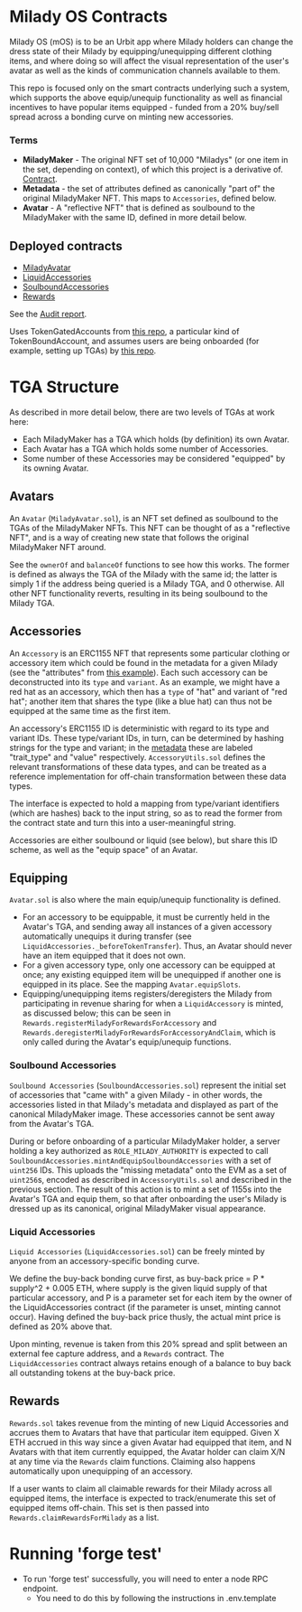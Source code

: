 # Milady OS Contracts

Milady OS (mOS) is to be an Urbit app where Milady holders can change the dress state of their Milady by equipping/unequipping different clothing items, and where doing so will affect the visual representation of the user's avatar as well as the kinds of communication channels available to them.

This repo is focused only on the smart contracts underlying such a system, which supports the above equip/unequip functionality as well as financial incentives to have popular items equipped - funded from a 20% buy/sell spread across a bonding curve on minting new accessories.

### Terms

* **MiladyMaker** - The original NFT set of 10,000 "Miladys" (or one item in the set, depending on context), of which this project is a derivative of. [Contract](https://etherscan.io/address/0x5af0d9827e0c53e4799bb226655a1de152a425a5).
* **Metadata** - the set of attributes defined as canonically "part of" the original MiladyMaker NFT. This maps to `Accessories`, defined below.
* **Avatar** - A "reflective NFT" that is defined as soulbound to the MiladyMaker with the same ID, defined in more detail below.

## Deployed contracts

* [MiladyAvatar](https://etherscan.io/address/0x0Ef38aE5B7Ba0B8641cf34C2B9bAC3694B92EeFF)
* [LiquidAccessories](https://etherscan.io/address/0x87B819cc72224ADf81dE07a7A87843B44132f56B)
* [SoulboundAccessories](https://etherscan.io/address/0x223d1aec02B2DB27f8988807F5C56f2f421138A9)
* [Rewards](https://etherscan.io/address/0x45b19598Ca27d60eeF2b93979dC4790E29115a7e)

See the [Audit report](./audit-report.pdf).

Uses TokenGatedAccounts from [this repo](https://github.com/deathtothecorporation/TokenGatedAccount), a particular kind of TokenBoundAccount, and assumes users are being onboarded (for example, setting up TGAs) by [this repo](https://github.com/deathtothecorporation/shipping). 

# TGA Structure

As described in more detail below, there are two levels of TGAs at work here:

* Each MiladyMaker has a TGA which holds (by definition) its own Avatar.
* Each Avatar has a TGA which holds some number of Accessories.
* Some number of these Accessories may be considered "equipped" by its owning Avatar.

## Avatars

An `Avatar` (`MiladyAvatar.sol`), is an NFT set defined as soulbound to the TGAs of the MiladyMaker NFTs. This NFT can be thought of as a "reflective NFT", and is a way of creating new state that follows the original MiladyMaker NFT around.

See the `ownerOf` and `balanceOf` functions to see how this works. The former is defined as always the TGA of the Milady with the same id; the latter is simply 1 if the address being queried is a Milady TGA, and 0 otherwise. All other NFT functionality reverts, resulting in its being soulbound to the Milady TGA.

## Accessories

An `Accessory` is an ERC1155 NFT that represents some particular clothing or accessory item which could be found in the metadata for a given Milady (see the "attributes" from [this example](https://www.miladymaker.net/milady/json/2751)). Each such accessory can be deconstructed into its `type` and `variant`. As an example, we might have a red hat as an accessory, which then has a `type` of "hat" and variant of "red hat"; another item that shares the type (like a blue hat) can thus not be equipped at the same time as the first item.

An accessory's ERC1155 ID is deterministic with regard to its type and variant IDs. These type/variant IDs, in turn, can be determined by hashing strings for the type and variant; in the [metadata](https://www.miladymaker.net/milady/json/2751) these are labeled "trait_type" and "value" respectively. `AccessoryUtils.sol` defines the relevant transformations of these data types, and can be treated as a reference implementation for off-chain transformation between these data types.

The interface is expected to hold a mapping from type/variant identifiers (which are hashes) back to the input string, so as to read the former from the contract state and turn this into a user-meaningful string.

Accessories are either soulbound or liquid (see below), but share this ID scheme, as well as the "equip space" of an Avatar.

## Equipping

`Avatar.sol` is also where the main equip/unequip functionality is defined.

* For an accessory to be equippable, it must be currently held in the Avatar's TGA, and sending away all instances of a given accessory automatically unequips it during transfer (see `LiquidAccessories._beforeTokenTransfer`). Thus, an Avatar should never have an item equipped that it does not own.
* For a given accessory type, only one accessory can be equipped at once; any existing equipped item will be unequipped if another one is equipped in its place. See the mapping `Avatar.equipSlots`.
* Equipping/unequipping items registers/deregisters the Milady from participating in revenue sharing for when a `LiquidAccessory` is minted, as discussed below; this can be seen in `Rewards.registerMiladyForRewardsForAccessory` and `Rewards.deregisterMiladyForRewardsForAccessoryAndClaim`, which is only called during the Avatar's equip/unequip functions.

### Soulbound Accessories

`Soulbound Accessories` (`SoulboundAccessories.sol`) represent the initial set of accessories that "came with" a given Milady - in other words, the accessories listed in that Milady's metadata and displayed as part of the canonical MiladyMaker image. These accessories cannot be sent away from the Avatar's TGA.

During or before onboarding of a particular MiladyMaker holder, a server holding a key authorized as `ROLE_MILADY_AUTHORITY` is expected to call `SoulboundAccessories.mintAndEquipSoulboundAccessories` with a set of `uint256` IDs. This uploads the "missing metadata" onto the EVM as a set of `uint256`s, encoded as described in `AccessoryUtils.sol` and described in the previous section. The result of this action is to mint a set of 1155s into the Avatar's TGA and equip them, so that after onboarding the user's Milady is dressed up as its canonical, original MiladyMaker visual appearance.

### Liquid Accessories

`Liquid Accessories` (`LiquidAccessories.sol`) can be freely minted by anyone from an accessory-specific bonding curve.

We define the buy-back bonding curve first, as buy-back price = P * supply^2 + 0.005 ETH, where supply is the given liquid supply of that particular accessory, and P is a parameter set for each item by the owner of the LiquidAccessories contract (if the parameter is unset, minting cannot occur). Having defined the buy-back price thusly, the actual mint price is defined as 20% above that.

Upon minting, revenue is taken from this 20% spread and split between an external fee capture address, and a `Rewards` contract. The `LiquidAccessories` contract always retains enough of a balance to buy back all outstanding tokens at the buy-back price.

## Rewards

`Rewards.sol` takes revenue from the minting of new Liquid Accessories and accrues them to Avatars that have that particular item equipped. Given X ETH accrued in this way since a given Avatar had equipped that item, and N Avatars with that item currently equipped, the Avatar holder can claim X/N at any time via the `Rewards` claim functions. Claiming also happens automatically upon unequipping of an accessory.

If a user wants to claim all claimable rewards for their Milady across all equipped items, the interface is expected to track/enumerate this set of equipped items off-chain. This set is then passed into `Rewards.claimRewardsForMilady` as a list.

# Running 'forge test'
* To run 'forge test' successfully, you will need to enter a node RPC endpoint.
  * You need to do this by following the instructions in .env.template
